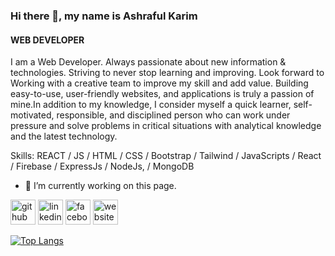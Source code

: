 ### Hi there 👋, my name is Ashraful Karim
#### WEB DEVELOPER


I am a Web Developer. Always passionate about new information & technologies. Striving to never stop learning and improving. Look forward to Working with a creative team to improve my skill and add value.
Building easy-to-use, user-friendly websites, and applications is truly a passion of mine.In addition to my knowledge, I consider myself a quick learner, self-motivated, responsible, and disciplined person who can work under pressure and solve problems in critical situations with analytical knowledge and the latest technology.

Skills: REACT / JS / HTML / CSS / Bootstrap / Tailwind / JavaScripts /  React / Firebase / ExpressJs / NodeJs, / MongoDB

- 🔭 I’m currently working on this page. 


[<img src='https://cdn.jsdelivr.net/npm/simple-icons@3.0.1/icons/github.svg' alt='github' height='40'>](https://github.com/Akahad1)  [<img src='https://cdn.jsdelivr.net/npm/simple-icons@3.0.1/icons/linkedin.svg' alt='linkedin' height='40'>](https://www.linkedin.com/in/ashraful-karim-saad/)  [<img src='https://cdn.jsdelivr.net/npm/simple-icons@3.0.1/icons/facebook.svg' alt='facebook' height='40'>](https://www.facebook.com/ak.sahad.5)  [<img src='https://cdn.jsdelivr.net/npm/simple-icons@3.0.1/icons/icloud.svg' alt='website' height='40'>](https://genuine-bavarois-cc1e32.netlify.app)  

  [![Top Langs](https://github-readme-stats.vercel.app/api/top-langs/?username=Akahad1)](https://github.com/anuraghazra/github-readme-stats)


